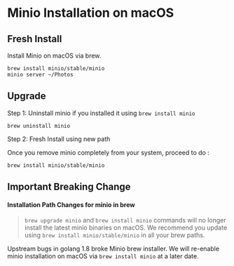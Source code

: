 # Minio Installation on macOS

## Fresh Install

Install Minio on macOS via brew.

```
brew install minio/stable/minio
minio server ~/Photos
```

## Upgrade 

Step 1: Uninstall minio if you installed it using `brew install minio`

```
brew uninstall minio 
```
Step 2: Fresh Install using new path

Once you remove minio completely from your system, proceed to do :

```
brew install minio/stable/minio
```

## Important Breaking Change  

#### Installation Path Changes for minio in brew

> `brew upgrade minio` and `brew install minio` commands will no longer install the latest minio binaries on macOS. We recommend you update using `brew install minio/stable/minio` in all your brew paths.

Upstream bugs in golang 1.8 broke Minio brew installer. We will re-enable minio installation on macOS via `brew install minio` at a later date.

 
